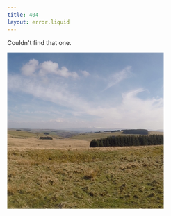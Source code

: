 ```yaml
---
title: 404
layout: error.liquid
---
```


Couldn't find that one.

<img class="round" src="/assets/img/404.png">
